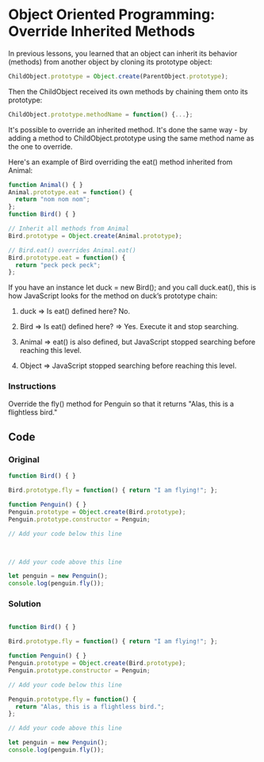# Object Oriented Programming: Override Inherited Methods

In previous lessons, you learned that an object can inherit its behavior (methods) from another object by cloning its prototype object:

```javascript
ChildObject.prototype = Object.create(ParentObject.prototype);
```
Then the ChildObject received its own methods by chaining them onto its prototype:

```javascript
ChildObject.prototype.methodName = function() {...};
```
It's possible to override an inherited method. It's done the same way - by adding a method to ChildObject.prototype using the same method name as the one to override.

Here's an example of Bird overriding the eat() method inherited from Animal:

```javascript
function Animal() { }
Animal.prototype.eat = function() {
  return "nom nom nom";
};
function Bird() { }

// Inherit all methods from Animal
Bird.prototype = Object.create(Animal.prototype);

// Bird.eat() overrides Animal.eat()
Bird.prototype.eat = function() {
  return "peck peck peck";
};
```
If you have an instance let duck = new Bird(); and you call duck.eat(), this is how JavaScript looks for the method on duck’s prototype chain:

1. duck => Is eat() defined here? No.

2. Bird => Is eat() defined here? => Yes. Execute it and stop searching.

3. Animal => eat() is also defined, but JavaScript stopped searching before reaching this level.

4. Object => JavaScript stopped searching before reaching this level.

### Instructions

Override the fly() method for Penguin so that it returns "Alas, this is a flightless bird."

## Code

### Original

```javascript
function Bird() { }

Bird.prototype.fly = function() { return "I am flying!"; };

function Penguin() { }
Penguin.prototype = Object.create(Bird.prototype);
Penguin.prototype.constructor = Penguin;

// Add your code below this line



// Add your code above this line

let penguin = new Penguin();
console.log(penguin.fly());
```

### Solution

```javascript

function Bird() { }

Bird.prototype.fly = function() { return "I am flying!"; };

function Penguin() { }
Penguin.prototype = Object.create(Bird.prototype);
Penguin.prototype.constructor = Penguin;

// Add your code below this line

Penguin.prototype.fly = function() {
  return "Alas, this is a flightless bird.";
};

// Add your code above this line

let penguin = new Penguin();
console.log(penguin.fly());
```
